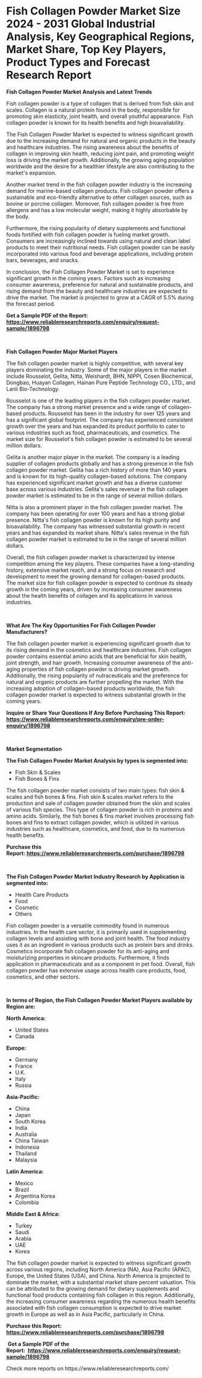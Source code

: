 <p><h1>Fish Collagen Powder Market Size 2024 - 2031 Global Industrial Analysis, Key Geographical Regions, Market Share, Top Key Players, Product Types and Forecast Research Report</h1></p><p><strong>Fish Collagen Powder Market Analysis and Latest Trends</strong></p>
<p><p>Fish collagen powder is a type of collagen that is derived from fish skin and scales. Collagen is a natural protein found in the body, responsible for promoting skin elasticity, joint health, and overall youthful appearance. Fish collagen powder is known for its health benefits and high bioavailability.</p><p>The Fish Collagen Powder Market is expected to witness significant growth due to the increasing demand for natural and organic products in the beauty and healthcare industries. The rising awareness about the benefits of collagen in improving skin health, reducing joint pain, and promoting weight loss is driving the market growth. Additionally, the growing aging population worldwide and the desire for a healthier lifestyle are also contributing to the market's expansion.</p><p>Another market trend in the fish collagen powder industry is the increasing demand for marine-based collagen products. Fish collagen powder offers a sustainable and eco-friendly alternative to other collagen sources, such as bovine or porcine collagen. Moreover, fish collagen powder is free from allergens and has a low molecular weight, making it highly absorbable by the body.</p><p>Furthermore, the rising popularity of dietary supplements and functional foods fortified with fish collagen powder is fueling market growth. Consumers are increasingly inclined towards using natural and clean label products to meet their nutritional needs. Fish collagen powder can be easily incorporated into various food and beverage applications, including protein bars, beverages, and snacks.</p><p>In conclusion, the Fish Collagen Powder Market is set to experience significant growth in the coming years. Factors such as increasing consumer awareness, preference for natural and sustainable products, and rising demand from the beauty and healthcare industries are expected to drive the market. The market is projected to grow at a CAGR of 5.5% during the forecast period.</p></p>
<p><strong>Get a Sample PDF of the Report:&nbsp; <a href="https://www.reliableresearchreports.com/enquiry/request-sample/1896798">https://www.reliableresearchreports.com/enquiry/request-sample/1896798</a></strong></p>
<p>&nbsp;</p>
<p><strong>Fish Collagen Powder Major Market Players</strong></p>
<p><p>The fish collagen powder market is highly competitive, with several key players dominating the industry. Some of the major players in the market include Rousselot, Gelita, Nitta, Weishardt, BHN, NIPPI, Cosen Biochemical, Dongbao, Huayan Collagen, Hainan Pure Peptide Technology CO., LTD., and Lanli Bio-Technology.</p><p>Rousselot is one of the leading players in the fish collagen powder market. The company has a strong market presence and a wide range of collagen-based products. Rousselot has been in the industry for over 125 years and has a significant global footprint. The company has experienced consistent growth over the years and has expanded its product portfolio to cater to various industries such as food, pharmaceuticals, and cosmetics. The market size for Rousselot's fish collagen powder is estimated to be several million dollars.</p><p>Gelita is another major player in the market. The company is a leading supplier of collagen products globally and has a strong presence in the fish collagen powder market. Gelita has a rich history of more than 140 years and is known for its high-quality collagen-based solutions. The company has experienced significant market growth and has a diverse customer base across various industries. Gelita's sales revenue in the fish collagen powder market is estimated to be in the range of several million dollars.</p><p>Nitta is also a prominent player in the fish collagen powder market. The company has been operating for over 100 years and has a strong global presence. Nitta's fish collagen powder is known for its high purity and bioavailability. The company has witnessed substantial growth in recent years and has expanded its market share. Nitta's sales revenue in the fish collagen powder market is estimated to be in the range of several million dollars.</p><p>Overall, the fish collagen powder market is characterized by intense competition among the key players. These companies have a long-standing history, extensive market reach, and a strong focus on research and development to meet the growing demand for collagen-based products. The market size for fish collagen powder is expected to continue its steady growth in the coming years, driven by increasing consumer awareness about the health benefits of collagen and its applications in various industries.</p></p>
<p>&nbsp;</p>
<p><strong>What Are The Key Opportunities For Fish Collagen Powder Manufacturers?</strong></p>
<p><p>The fish collagen powder market is experiencing significant growth due to its rising demand in the cosmetics and healthcare industries. Fish collagen powder contains essential amino acids that are beneficial for skin health, joint strength, and hair growth. Increasing consumer awareness of the anti-aging properties of fish collagen powder is driving market growth. Additionally, the rising popularity of nutraceuticals and the preference for natural and organic products are further propelling the market. With the increasing adoption of collagen-based products worldwide, the fish collagen powder market is expected to witness substantial growth in the coming years.</p></p>
<p><strong>Inquire or Share Your Questions If Any Before Purchasing This Report: <a href="https://www.reliableresearchreports.com/enquiry/pre-order-enquiry/1896798">https://www.reliableresearchreports.com/enquiry/pre-order-enquiry/1896798</a></strong></p>
<p>&nbsp;</p>
<p><strong>Market Segmentation</strong></p>
<p><strong>The Fish Collagen Powder Market Analysis by types is segmented into:</strong></p>
<p><ul><li>Fish Skin & Scales</li><li>Fish Bones & Fins</li></ul></p>
<p><p>The fish collagen powder market consists of two main types: fish skin & scales and fish bones & fins. Fish skin & scales market refers to the production and sale of collagen powder obtained from the skin and scales of various fish species. This type of collagen powder is rich in proteins and amino acids. Similarly, the fish bones & fins market involves processing fish bones and fins to extract collagen powder, which is utilized in various industries such as healthcare, cosmetics, and food, due to its numerous health benefits.</p></p>
<p><strong>Purchase this Report:&nbsp;<a href="https://www.reliableresearchreports.com/purchase/1896798">https://www.reliableresearchreports.com/purchase/1896798</a></strong></p>
<p>&nbsp;</p>
<p><strong>The Fish Collagen Powder Market Industry Research by Application is segmented into:</strong></p>
<p><ul><li>Health Care Products</li><li>Food</li><li>Cosmetic</li><li>Others</li></ul></p>
<p><p>Fish collagen powder is a versatile commodity found in numerous industries. In the health care sector, it is primarily used in supplementing collagen levels and assisting with bone and joint health. The food industry uses it as an ingredient in various products such as protein bars and drinks. Cosmetics incorporate fish collagen powder for its anti-aging and moisturizing properties in skincare products. Furthermore, it finds application in pharmaceuticals and as a component in pet food. Overall, fish collagen powder has extensive usage across health care products, food, cosmetics, and other sectors.</p></p>
<p>&nbsp;</p>
<p><strong>In terms of Region, the Fish Collagen Powder Market Players available by Region are:</strong></p>
<p>
    <p> <strong> North America: </strong>
        <ul>
            <li>United States</li>
            <li>Canada</li>
        </ul>
        </p> 
    <p> <strong> Europe: </strong>
        <ul>
            <li>Germany</li>
            <li>France</li>
            <li>U.K.</li>
            <li>Italy</li>
            <li>Russia</li>
        </ul>
        </p> 
    <p> <strong> Asia-Pacific: </strong>
        <ul>
            <li>China</li>
            <li>Japan</li>
            <li>South Korea</li>
            <li>India</li>
            <li>Australia</li>
            <li>China Taiwan</li>
            <li>Indonesia</li>
            <li>Thailand</li>
            <li>Malaysia</li>
        </ul>
        </p> 
    <p> <strong> Latin America: </strong>
        <ul>
            <li>Mexico</li>
            <li>Brazil</li>
            <li>Argentina Korea</li>
            <li>Colombia</li>
        </ul>
        </p> 
    <p> <strong> Middle East & Africa: </strong>
        <ul>
            <li>Turkey</li>
            <li>Saudi</li>
            <li>Arabia</li>
            <li>UAE</li>
            <li>Korea</li>
        </ul>
    </p>
    </p>
<p><p>The fish collagen powder market is expected to witness significant growth across various regions, including North America (NA), Asia Pacific (APAC), Europe, the United States (USA), and China. North America is projected to dominate the market, with a substantial market share percent valuation. This can be attributed to the growing demand for dietary supplements and functional food products containing fish collagen in this region. Additionally, the increasing consumer awareness regarding the numerous health benefits associated with fish collagen consumption is expected to drive market growth in Europe as well as in Asia Pacific, particularly in China.</p></p>
<p><strong>Purchase this Report: <a href="https://www.reliableresearchreports.com/purchase/1896798">https://www.reliableresearchreports.com/purchase/1896798</a></strong></p>
<p>&nbsp;<strong>Get a Sample PDF of the Report:&nbsp;&nbsp;<a href="https://www.reliableresearchreports.com/enquiry/request-sample/1896798">https://www.reliableresearchreports.com/enquiry/request-sample/1896798</a></strong></p>
<p><strong></strong></p>
<p>Check more reports on https://www.reliableresearchreports.com/</p>